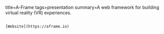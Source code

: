 title=A-Frame
tags=presentation
summary=A web framework for building virtual reality (VR) experiences.
~~~~~~

[Website](https://aframe.io)
